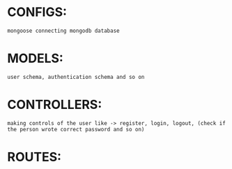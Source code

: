 # CONFIGS:
    mongoose connecting mongodb database


# MODELS:
    user schema, authentication schema and so on


# CONTROLLERS:
    making controls of the user like -> register, login, logout, (check if the person wrote correct password and so on)


# ROUTES:
    